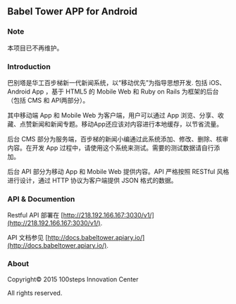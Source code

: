 ## Babel Tower APP for Android ##

### Note

本项目已不再维护。

### Introduction ###

巴别塔是华工百步梯新一代新闻系统，以“移动优先”为指导思想开发. 包括 iOS、Android App ，基于 HTML5 的 Mobile Web 和 Ruby on Rails 为框架的后台（包括 CMS 和 API两部分）。

其中移动端 App 和 Mobile Web 为客户端，用户可以通过 App 浏览、分享、收藏、点赞新闻和新闻专题。移动App还应该对内容进行本地缓存，以节省流量。

后台 CMS 部分为服务端，百步梯的新闻小编通过此系统添加、修改、删除、核审内容。在开发 App 过程中，请使用这个系统来测试。需要的测试数据请自行添加。

后台 API 部分为移动 App 和 Mobile Web 提供内容。API 严格按照 RESTful 风格进行设计，通过 HTTP 协议为客户端提供 JSON 格式的数据。


### API & Documention ###

Restful API 部署在 [http://218.192.166.167:3030/v1/](http://218.192.166.167:3030/v1/).

API 文档参见  [http://docs.babeltower.apiary.io/](http://docs.babeltower.apiary.io/).


### About ###

Copyright© 2015 100steps Innovation Center
 
All rights reserved.


